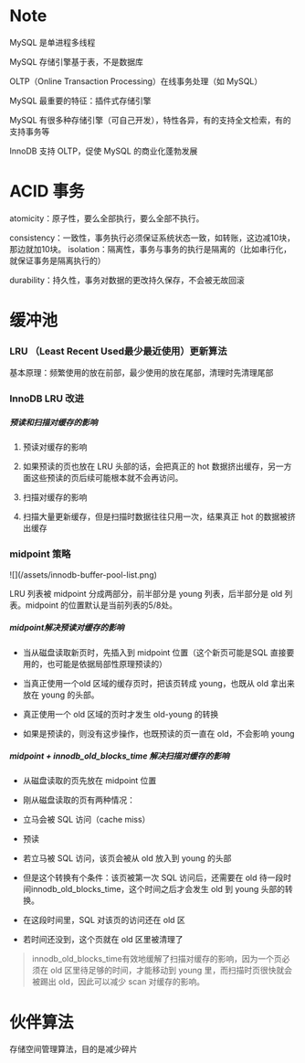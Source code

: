 # Note

MySQL 是单进程多线程

MySQL 存储引擎基于表，不是数据库

OLTP（Online Transaction Processing）在线事务处理（如 MySQL）

MySQL 最重要的特征：插件式存储引擎

MySQL 有很多种存储引擎（可自己开发），特性各异，有的支持全文检索，有的支持事务等

InnoDB 支持 OLTP，促使 MySQL 的商业化蓬勃发展

# ACID 事务
atomicity：原子性，要么全部执行，要么全部不执行。

consistency：一致性，事务执行必须保证系统状态一致，如转账，这边减10块，那边就加10块。
isolation：隔离性，事务与事务的执行是隔离的（比如串行化，就保证事务是隔离执行的）

durability：持久性，事务对数据的更改持久保存，不会被无故回滚

# 缓冲池

### LRU （Least Recent Used最少最近使用）更新算法

基本原理：频繁使用的放在前部，最少使用的放在尾部，清理时先清理尾部

### InnoDB LRU 改进

##### 预读和扫描对缓存的影响

1. 预读对缓存的影响

1. 如果预读的页也放在 LRU 头部的话，会把真正的 hot 数据挤出缓存，另一方面这些预读的页后续可能根本就不会再访问。

2. 扫描对缓存的影响

1. 扫描大量更新缓存，但是扫描时数据往往只用一次，结果真正 hot 的数据被挤出缓存

### midpoint 策略

![](/assets/innodb-buffer-pool-list.png\)

LRU 列表被 midpoint 分成两部分，前半部分是 young 列表，后半部分是 old 列表。midpoint 的位置默认是当前列表的5/8处。

##### midpoint解决预读对缓存的影响

* 当从磁盘读取新页时，先插入到 midpoint 位置（这个新页可能是SQL 直接要用的，也可能是依据局部性原理预读的）

* 当真正使用一个old 区域的缓存页时，把该页转成 young，也既从 old 拿出来放在 young 的头部。

* 真正使用一个 old 区域的页时才发生 old-young 的转换

* 如果是预读的，则没有这步操作，也既预读的页一直在 old，不会影响 young

##### midpoint + innodb_old_blocks_time 解决扫描对缓存的影响

* 从磁盘读取的页先放在 midpoint 位置

* 刚从磁盘读取的页有两种情况：

* 立马会被 SQL 访问（cache miss）

* 预读

* 若立马被 SQL 访问，该页会被从 old 放入到 young 的头部

* 但是这个转换有个条件：该页被第一次 SQL 访问后，还需要在 old 待一段时间innodb_old_blocks_time，这个时间之后才会发生 old 到 young 头部的转换。

* 在这段时间里，SQL 对该页的访问还在 old 区

* 若时间还没到，这个页就在 old 区里被清理了

> innodb_old_blocks_time有效地缓解了扫描对缓存的影响，因为一个页必须在 old 区里待足够的时间，才能移动到 young 里，而扫描时页很快就会被踢出 old，因此可以减少 scan 对缓存的影响。

# 伙伴算法

存储空间管理算法，目的是减少碎片



